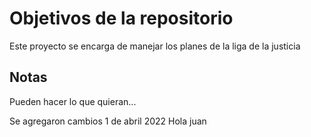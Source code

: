 # Objetivos de la repositorio

Este proyecto se encarga de manejar los planes de la liga de la justicia


## Notas
Pueden hacer lo que quieran...

Se agregaron cambios 1 de abril 2022
Hola juan
